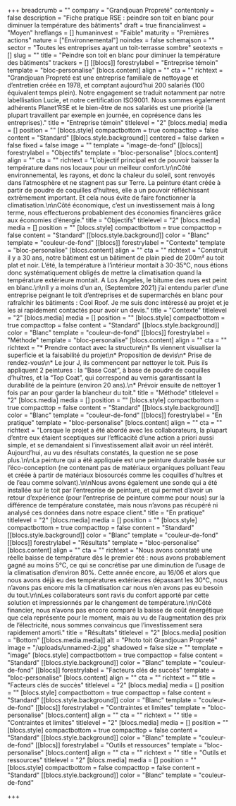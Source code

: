 +++
breadcrumb = ""
company = "Grandjouan Propreté"
contentonly = false
description = "Fiche pratique RSE : peindre son toit en blanc pour diminuer la température des bâtiments"
draft = true
financialinvest = "Moyen"
hreflangs = []
humaninvest = "Faible"
maturity = "Premières actions"
nature = ["Environnemental"]
noindex = false
schemajson = ""
sector = "Toutes les entreprises ayant un toit-terrasse sombre"
seotexts = []
slug = ""
title = "Peindre son toit en blanc pour diminuer la température des bâtiments"
trackers = []
[[blocs]]
forestrylabel = "Entreprise témoin"
template = "bloc-personalise"
[blocs.content]
align = ""
cta = ""
richtext = "Grandjouan Propreté est une entreprise familiale de nettoyage et d’entretien créée en 1978, et comptant aujourd’hui 200 salariés (100 équivalent temps plein). Notre engagement se traduit notamment par notre labellisation Lucie, et notre certification ISO9001. Nous sommes également adhérents Planet’RSE et le bien-être de nos salariés est une priorité (la plupart travaillent par exemple en journée, en coprésence dans les entreprises)."
title = "Entreprise témoin"
titlelevel = "2"
[blocs.media]
media = []
position = ""
[blocs.style]
compactbottom = true
compacttop = false
content = "Standard"
[[blocs.style.background]]
centered = false
darken = false
fixed = false
image = ""
template = "image-de-fond"
[[blocs]]
forestrylabel = "Objectifs"
template = "bloc-personalise"
[blocs.content]
align = ""
cta = ""
richtext = "L’objectif principal est de pouvoir baisser la température dans nos locaux pour un meilleur confort.\n\nCôté environnemental, les rayons, et donc la chaleur du soleil, sont renvoyés dans l’atmosphère et ne stagnent pas sur Terre. La peinture étant créée à partir de poudre de coquilles d’huîtres, elle a un pouvoir réfléchissant extrêmement important. Et cela nous évite de faire fonctionner la climatisation.\n\nCôté économique, c’est un investissement mais à long terme, nous effectuerons probablement des économies financières grâce aux économies d’énergie."
title = "Objectifs"
titlelevel = "2"
[blocs.media]
media = []
position = ""
[blocs.style]
compactbottom = true
compacttop = false
content = "Standard"
[[blocs.style.background]]
color = "Blanc"
template = "couleur-de-fond"
[[blocs]]
forestrylabel = "Contexte"
template = "bloc-personalise"
[blocs.content]
align = ""
cta = ""
richtext = "Construit il y a 30 ans, notre bâtiment est un bâtiment de plain pied de 200m² au toit plat et noir. L’été, la température à l’intérieur montait à 30-35°C, nous étions donc systématiquement obligés de mettre la climatisation quand la température extérieure montait. A Los Angeles, le bitume des rues est peint en blanc.\n\nIl y a moins d’un an, (Septembre 2021) j’ai entendu parler d’une entreprise peignant le toit d’entreprises et de supermarchés en blanc pour rafraîchir les bâtiments : Cool Roof. Je me suis donc intéressé au projet et je les ai rapidement contactés pour avoir un devis."
title = "Contexte"
titlelevel = "2"
[blocs.media]
media = []
position = ""
[blocs.style]
compactbottom = true
compacttop = false
content = "Standard"
[[blocs.style.background]]
color = "Blanc"
template = "couleur-de-fond"
[[blocs]]
forestrylabel = "Méthode"
template = "bloc-personalise"
[blocs.content]
align = ""
cta = ""
richtext = "* Prendre contact avec la structure\n* Ils viennent visualiser la superficie et la faisabilité du projet\n* Proposition de devis\n* Prise de rendez-vous\n* Le jour J, ils commencent par nettoyer le toit. Puis ils appliquent 2 peintures : la “Base Coat”, à base de poudre de coquilles d’huîtres, et la “Top Coat”, qui correspond au vernis garantissant la durabilité de la peinture (environ 20 ans).\n* Prévoir ensuite de nettoyer 1 fois par an pour garder la blancheur du toit."
title = "Méthode"
titlelevel = "2"
[blocs.media]
media = []
position = ""
[blocs.style]
compactbottom = true
compacttop = false
content = "Standard"
[[blocs.style.background]]
color = "Blanc"
template = "couleur-de-fond"
[[blocs]]
forestrylabel = "En pratique"
template = "bloc-personalise"
[blocs.content]
align = ""
cta = ""
richtext = "Lorsque le projet a été abordé avec les collaborateurs, la plupart d’entre eux étaient sceptiques sur l’efficacité d’une action a priori aussi simple, et se demandaient si l’investissement allait avoir un réel intérêt. Aujourd’hui, au vu des résultats constatés, la question ne se pose plus.\n\nLa peinture qui a été appliquée est une peinture durable basée sur l’éco-conception (ne contenant pas de matériaux organiques polluant l’eau et créée à partir de matériaux biosourcés comme les coquilles d’huîtres et de l’eau comme solvant).\n\nNous avons également une sonde qui a été installée sur le toit par l’entreprise de peinture, et qui permet d’avoir un retour d’expérience (pour l’entreprise de peinture comme pour nous) sur la différence de température constatée, mais nous n’avons pas récupéré ni analysé ces données dans notre espace client."
title = "En pratique"
titlelevel = "2"
[blocs.media]
media = []
position = ""
[blocs.style]
compactbottom = true
compacttop = false
content = "Standard"
[[blocs.style.background]]
color = "Blanc"
template = "couleur-de-fond"
[[blocs]]
forestrylabel = "Résultats"
template = "bloc-personalise"
[blocs.content]
align = ""
cta = ""
richtext = "Nous avons constaté une réelle baisse de température dès le premier été : nous avons probablement gagné au moins 5°C, ce qui se concrétise par une diminution de l’usage de la climatisation d’environ 80%. Cette année encore, au 16/06 et alors que nous avons déjà eu des températures extérieures dépassant les 30°C, nous n’avons pas encore mis la climatisation car nous n’en avons pas eu besoin du tout.\n\nLes collaborateurs sont ravis du confort apporté par cette solution et impressionnés par le changement de température.\n\nCôté financier, nous n’avons pas encore comparé la baisse de coût énergétique que cela représente pour le moment, mais au vu de l’augmentation des prix de l’électricité, nous sommes convaincus que l’investissement sera rapidement amorti."
title = "Résultats"
titlelevel = "2"
[blocs.media]
position = "Bottom"
[[blocs.media.media]]
alt = "Photo toit Grandjouan Propreté"
image = "/uploads/unnamed-2.jpg"
shadowed = false
size = ""
template = "image"
[blocs.style]
compactbottom = true
compacttop = false
content = "Standard"
[[blocs.style.background]]
color = "Blanc"
template = "couleur-de-fond"
[[blocs]]
forestrylabel = "Facteurs clés de succès"
template = "bloc-personalise"
[blocs.content]
align = ""
cta = ""
richtext = ""
title = "Facteurs clés de succès"
titlelevel = "2"
[blocs.media]
media = []
position = ""
[blocs.style]
compactbottom = true
compacttop = false
content = "Standard"
[[blocs.style.background]]
color = "Blanc"
template = "couleur-de-fond"
[[blocs]]
forestrylabel = "Contraintes et limites"
template = "bloc-personalise"
[blocs.content]
align = ""
cta = ""
richtext = ""
title = "Contraintes et limites"
titlelevel = "2"
[blocs.media]
media = []
position = ""
[blocs.style]
compactbottom = true
compacttop = false
content = "Standard"
[[blocs.style.background]]
color = "Blanc"
template = "couleur-de-fond"
[[blocs]]
forestrylabel = "Outils et ressources"
template = "bloc-personalise"
[blocs.content]
align = ""
cta = ""
richtext = ""
title = "Outils et ressources"
titlelevel = "2"
[blocs.media]
media = []
position = ""
[blocs.style]
compactbottom = false
compacttop = false
content = "Standard"
[[blocs.style.background]]
color = "Blanc"
template = "couleur-de-fond"

+++
